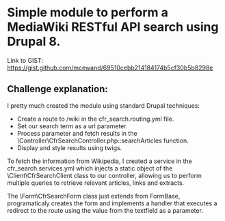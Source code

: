 # Simple module to perform a MediaWiki RESTful API search using Drupal 8.

Link to GIST: https://gist.github.com/mcewand/69510cebb214184174b5cf30b5b8298e

## Challenge explanation:

I pretty much created the module using standard Drupal techniques: 

- Create a route to /wiki in the cfr_search.routing.yml file.
- Set our search term as a url parameter. 
- Process parameter and fetch results in the \Controller\CfrSearchController.php::searchArticles function.
- Display and style results using twigs.

To fetch the information from Wikipedia, I created a service in the cfr_search.services.yml which injects a static object of the \Client\CfrSearchClient class to our controller, allowing us to perform multiple queries to retrieve relevant articles, links and extracts.

The \Form\CfrSearchForm class just extends from FormBase, programaticaly creates the form and implements a handler that executes a redirect to the route using the value from the textfield as a parameter.
